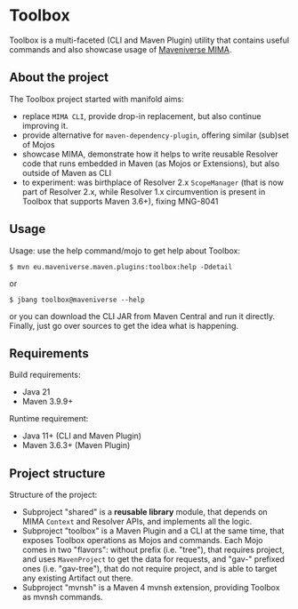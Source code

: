 # Toolbox

Toolbox is a multi-faceted (CLI and Maven Plugin) utility that contains useful commands and also showcase usage
of [Maveniverse MIMA](https://github.com/maveniverse/mima).

## About the project

The Toolbox project started with manifold aims:
* replace `MIMA CLI`, provide drop-in replacement, but also continue improving it.
* provide alternative for `maven-dependency-plugin`, offering similar (sub)set of Mojos
* showcase MIMA, demonstrate how it helps to write reusable Resolver code that runs embedded in Maven (as Mojos or Extensions), but also outside of Maven as CLI
* to experiment: was birthplace of Resolver 2.x `ScopeManager` (that is now part of Resolver 2.x, while Resolver 1.x circumvention is present in Toolbox that supports Maven 3.6+), fixing MNG-8041

## Usage

Usage: use the help command/mojo to get help about Toolbox:
```
$ mvn eu.maveniverse.maven.plugins:toolbox:help -Ddetail
```
or
```
$ jbang toolbox@maveniverse --help
```
or you can download the CLI JAR from Maven Central and run it directly.
Finally, just go over sources to get the idea what is happening.

## Requirements

Build requirements:
* Java 21
* Maven 3.9.9+

Runtime requirement:
* Java 11+ (CLI and Maven Plugin)
* Maven 3.6.3+ (Maven Plugin)

## Project structure

Structure of the project:
* Subproject "shared" is a **reusable library** module, that depends on MIMA `Context` and Resolver APIs, and implements all the logic.
* Subproject "toolbox" is a Maven Plugin and a CLI at the same time, that exposes Toolbox operations as Mojos and commands. Each Mojo comes in two
  "flavors": without prefix (i.e. "tree"), that requires project, and uses `MavenProject` to get the data for requests, and "gav-" 
  prefixed ones (i.e. "gav-tree"), that do not require project, and is able to target any existing Artifact out there.
* Subproject "mvnsh" is a Maven 4 mvnsh extension, providing Toolbox as mvnsh commands.

